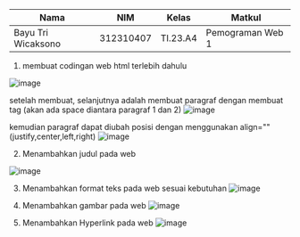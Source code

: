 |Nama|NIM|Kelas|Matkul|
|----|---|-----|------|
|Bayu Tri Wicaksono|312310407|TI.23.A4|Pemograman Web 1|

1. membuat codingan web html terlebih dahulu

![image](https://github.com/user-attachments/assets/52f40738-53ad-4994-8fb4-9671b3686281)

 setelah membuat, selanjutnya adalah membuat paragraf dengan membuat tag (akan ada space diantara paragraf 1 dan 2)
![image](https://github.com/user-attachments/assets/3f3555ce-8497-4372-82b0-70d57a7e38fe)

kemudian paragraf dapat diubah posisi dengan menggunakan align="" (justify,center,left,right)
![image](https://github.com/user-attachments/assets/f952e204-550b-4b1f-abf0-d7e70bec5a08)

2. Menambahkan judul pada web

 ![image](https://github.com/user-attachments/assets/4a31023f-ee81-40b4-8f2d-38aa9a2fd3b0)

3. Menambahkan format teks pada web sesuai kebutuhan
![image](https://github.com/user-attachments/assets/a69b43bc-6c7b-43ac-86aa-37a71602a123)

4. Menambahkan gambar pada web
![image](https://github.com/user-attachments/assets/6d33f708-2b3b-42ef-b2e7-c57ab68ee5bf)

5. Menambahkan Hyperlink pada web
![image](https://github.com/user-attachments/assets/34790441-660d-4284-aada-1a5890d3d06d)











 
